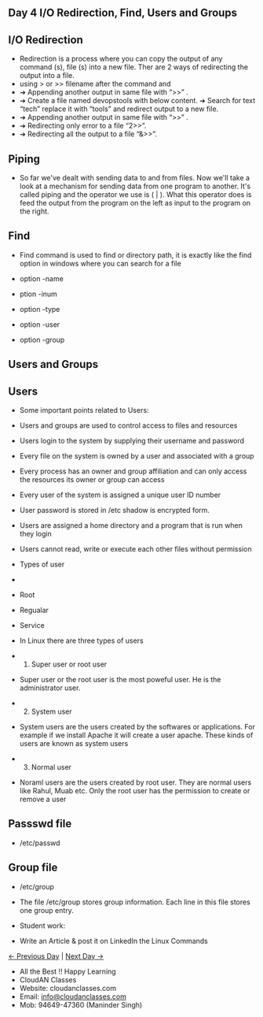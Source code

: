 ## Day 4 I/O Redirection, Find, Users and Groups

## I/O Redirection 

  - Redirection is a process where you can copy the output of any command (s), file (s) into a new file. Ther are 2 ways of redirecting the output into a file.
  - using > or >> filename after the command and
  - ➔ Appending another output in same file with “>>” .
  - ➔ Create a file named devopstools with below content.
  ➔ Search for text “tech” replace it with “tools” and redirect output to a new file.
  - ➔ Appending another output in same file with “>>” .
  - ➔ Redirecting only error to a file “2>>”.
  - ➔ Redirecting all the output to a file “&>>”.

## Piping

  - So far we've dealt with sending data to and from files. Now we'll take a look at a
mechanism for sending data from one program to another. It's called piping and the
operator we use is ( | ). What this operator does is feed the output from the program on
the left as input to the program on the right.

## Find

  - Find command is used to find or directory path, it is exactly like the find option in windows where you can search for a file

  - option -name
  - ption -inum
  - option -type
  - option -user
  - option -group

## Users and Groups

## Users
  - Some important points related to Users:
  - Users and groups are used to control access to files and resources
  - Users login to the system by supplying their username and password
  - Every file on the system is owned by a user and associated with a group
  - Every process has an owner and group affiliation and can only access the resources its owner or group can access
  - Every user of the system is assigned a unique user ID number
  - User password is stored in /etc shadow is encrypted form.
  - Users are assigned a home directory and a program that is run when they login
  - Users cannot read, write or execute each other files without permission

  - Types of user
  - 
  - Root
  - Regualar
  - Service

  - In Linux there are three types of users

  - 1) Super user or root user
  - Super user or the root user is the most poweful user. He is the administrator user.
  - 2) System user
  - System users are the users created by the softwares or applications. For example if we install Apache it will create a user apache. These kinds of users are known as system users
  - 3) Normal user
  - Noraml users are the users created by root user. They are normal users like Rahul, Muab etc. Only the root user has the permission to create or remove a user

## Passswd file
  - /etc/passwd

## Group file
  - /etc/group
  - The file /etc/group stores group information. Each line in this file stores one group entry.


  - Student work:
  - Write an Article & post it on LinkedIn the Linux Commands

[← Previous Day](../Day03/README.md) | [Next Day →](../Day05/README.md)

 - All the Best !! Happy Learning
 - CloudAN Classes
 - Website: cloudanclasses.com
 - Email: info@cloudanclasses.com
 - Mob: 94649-47360 (Maninder Singh)
